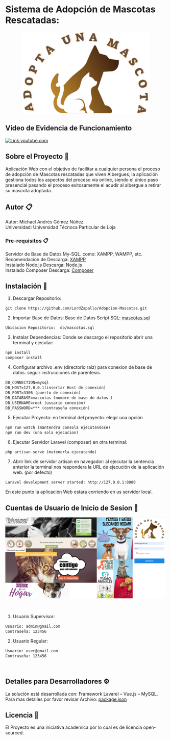 # Sistema de Adopción de Mascotas Rescatadas: 
<p align="center"><img src="https://github.com/LordZapallo/Adopcion-Mascotas/blob/main/public/imagenes/avt.png" width="400"></p>
</b>

## Video de Evidencia de Funcionamiento
[![Link youtube.com](https://img.youtube.com/vi/T8K2GCosSNQ/hqdefault.jpg)](https://youtu.be/T8K2GCosSNQ "Link youtube.com")

## Sobre el Proyecto 🚀
Aplicación Web con el objetivo de facilitar a cualquier persona el proceso de adopción de Mascotas rescatadas que viven Albergues, la aplicación gestiona todos los aspectos del proceso vía online, siendo el único paso presencial pasando el proceso exitosamente el acudir al albergue a retirar su mascota adoptada.

## Autor 📋
Autor: Michael Andrés Gómez Núñez.  <br>   Universidad: Universidad Técnoca Particular de Loja

### Pre-requisitos 📋
Servidor de Base de Datos My-SQL. como: XAMPP, WAMPP, etc. 
Recomendacion de Descarga: <a href="https://www.apachefriends.org/es/download.html">XAMPP</a><br> 
Instalado Node.js 
Descarga: <a href="https://nodejs.org/es/download/">Node.js</a><br> 
Instalado Composer 
Descarga: <a href="https://getcomposer.org/download/">Composer</a>
## Instalación 🔧
1. Descargar Repositorio:
```
git clone https://github.com/LordZapallo/Adopcion-Mascotas.git 
```
2. Importar Base de Datos: 
 Base de Datos Script SQL:  <a href="https://github.com/LordZapallo/Adopcion-Mascotas/blob/main/db/mascotas.sql">mascotas.sql</a>
```
Ubicacion Repositorio:  db/mascotas.sql
```
3. Instalar Dependencias:
 Donde se descargo el repositorio abrir una terminal y ejecutar:
```
npm install
composer install
```
4. Configurar archivo .env (directorio raíz) para conexion de base de datos.
 seguir instrucciones de paréntesis.
```
DB_CONNECTION=mysql
DB_HOST=127.0.0.1(insertar Host de conexión)
DB_PORT=3306 (puerto de conexión)
DB_DATABASE=mascotas (nombre de base de datos )
DB_USERNAME=root (usuario conexión)
DB_PASSWORD=*** (contraseña conexión)
```
5. Ejecutar Proyecto: en terminal del proyecto.
elegir una opción
```
npm run watch (mantendra consola ejecutandose)
npm run dev (una sola ejecucion)
```
6. Ejecutar Servidor Laravel (composer) en otra terminal:
```
php artisan serve (matenerla ejecutando)
```
7. Abrir link de servidor artisan en navegador:
al ejecutar la sentencia anterior la terminal nos respondera la URL de ejecución de la aplicación web.  (por defecto)
```
Laravel development server started: http://127.0.0.1:8000
```
En este punto la aplicación Web estara corriendo en us servidor local.
</b>
## Cuentas de Usuario de Inicio de Sesion 📌
<p align="center"><img src="https://github.com/LordZapallo/Adopcion-Mascotas/blob/main/entregables/pagina-inicio.png" width="800"></p><br> 

1. Usuario Supervisor:
```
Usuario: admin@gmail.com
Contraseña: 123456
```
2. Usuario Regular:
```
Usuario: user@gmail.com
Contraseña: 123456
```
<br> 

## Detalles para Desarrolladores ⚙️
La solución está desarrollada con: Framework Lavarel – Vue.js – MySQL.<br> 
Para mas detalles por favor revisar Archivo: <a href="https://github.com/LordZapallo/Adopcion-Mascotas/blob/main/package.json">package.json</a>

## Licencia 📄
El Proyecto es una iniciativa academica por lo cual es de licencia open-sourced.

